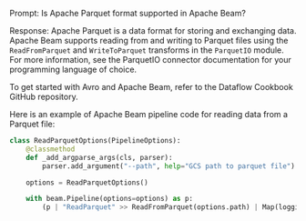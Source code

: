 Prompt:
Is Apache Parquet format supported in Apache Beam?

Response:
Apache Parquet is a data format for storing and exchanging data. Apache Beam supports reading from and writing to Parquet files using the `ReadFromParquet` and `WriteToParquet` transforms in the `ParquetIO` module. For more information, see the ParquetIO connector documentation for your programming language of choice.

To get started with Avro and Apache Beam, refer to the Dataflow Cookbook GitHub repository.

Here is an example of Apache Beam pipeline code for reading data from a Parquet file:

```python
class ReadParquetOptions(PipelineOptions):
    @classmethod
    def _add_argparse_args(cls, parser):
        parser.add_argument("--path", help="GCS path to parquet file")

    options = ReadParquetOptions()

    with beam.Pipeline(options=options) as p:
        (p | "ReadParquet" >> ReadFromParquet(options.path) | Map(logging.info))
```
